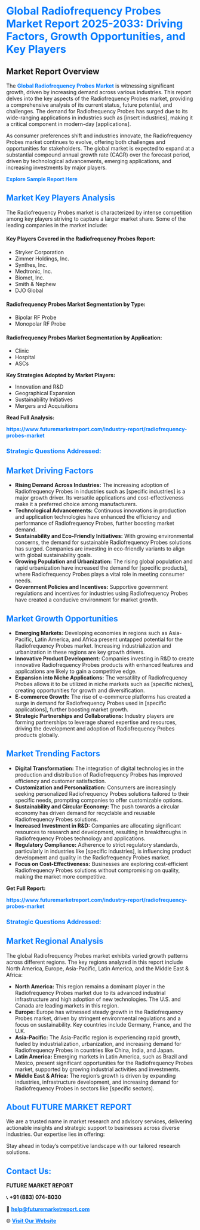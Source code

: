<h1 style="color: #007BFF;">Global Radiofrequency Probes Market Report 2025-2033: Driving Factors, Growth Opportunities, and Key Players</h1>

<section id="overview">
<h2>Market Report Overview</h2>
<p>The <a href="https://www.futuremarketreport.com/industry-report/radiofrequency-probes-market" style="color: #007BFF; text-decoration: none;"><strong>Global Radiofrequency Probes Market</strong></a> is witnessing significant growth, driven by increasing demand across various industries. This report delves into the key aspects of the Radiofrequency Probes market, providing a comprehensive analysis of its current status, future potential, and challenges. The demand for Radiofrequency Probes has surged due to its wide-ranging applications in industries such as [insert industries], making it a critical component in modern-day [applications].</p>
<p>As consumer preferences shift and industries innovate, the Radiofrequency Probes market continues to evolve, offering both challenges and opportunities for stakeholders. The global market is expected to expand at a substantial compound annual growth rate (CAGR) over the forecast period, driven by technological advancements, emerging applications, and increasing investments by major players.</p>
</section>

<section id="overview">
<p><a href="https://www.futuremarketreport.com/request-sample/reportId=53696" style="color: #007BFF; text-decoration: none;"><strong>Explore Sample Report Here</strong></a></p>
</section>

<section id="key-players">
<h2 style="color: #007BFF;">Market Key Players Analysis</h2>
<p>The Radiofrequency Probes market is characterized by intense competition among key players striving to capture a larger market share. Some of the leading companies in the market include:</p>
<h4>Key Players Covered in the Radiofrequency Probes Report:</h4>
<ul><li>Stryker Corporation</li><li>Zimmer Holdings, Inc.</li><li>Synthes, Inc.</li><li>Medtronic, Inc.</li><li>Biomet, Inc.</li><li>Smith &amp; Nephew</li><li>DJO Global</li></ul>
<h4>Radiofrequency Probes Market Segmentation by Type:</h4>
<ul><li>Bipolar RF Probe</li><li>Monopolar RF Probe</li></ul>

<h4>Radiofrequency Probes Market Segmentation by Application:</h4>
<ul><li>Clinic</li><li>Hospital</li><li>ASCs</li></ul>
<p><strong>Key Strategies Adopted by Market Players:</strong></p>
<ul>
<li>Innovation and R&D</li>
<li>Geographical Expansion</li>
<li>Sustainability Initiatives</li>
<li>Mergers and Acquisitions</li>
</ul>
</section>

<section>
<p><strong>Read Full Analysis: </strong></p><a href="https://www.futuremarketreport.com/industry-report/radiofrequency-probes-market" style="color: #007BFF; text-decoration: none;"><strong>https://www.futuremarketreport.com/industry-report/radiofrequency-probes-market</strong></a>
<h3 style="color: #007BFF;">Strategic Questions Addressed:</h3>
</section>

<section id="driving-factors">
<h2 style="color: #007BFF;">Market Driving Factors</h2>
<ul>
<li><strong>Rising Demand Across Industries:</strong> The increasing adoption of Radiofrequency Probes in industries such as [specific industries] is a major growth driver. Its versatile applications and cost-effectiveness make it a preferred choice among manufacturers.</li>
<li><strong>Technological Advancements:</strong> Continuous innovations in production and application technologies have enhanced the efficiency and performance of Radiofrequency Probes, further boosting market demand.</li>
<li><strong>Sustainability and Eco-Friendly Initiatives:</strong> With growing environmental concerns, the demand for sustainable Radiofrequency Probes solutions has surged. Companies are investing in eco-friendly variants to align with global sustainability goals.</li>
<li><strong>Growing Population and Urbanization:</strong> The rising global population and rapid urbanization have increased the demand for [specific products], where Radiofrequency Probes plays a vital role in meeting consumer needs.</li>
<li><strong>Government Policies and Incentives:</strong> Supportive government regulations and incentives for industries using Radiofrequency Probes have created a conducive environment for market growth.</li>
</ul>
</section>

<section id="growth-opportunities">
<h2 style="color: #007BFF;">Market Growth Opportunities</h2>
<ul>
<li><strong>Emerging Markets:</strong> Developing economies in regions such as Asia-Pacific, Latin America, and Africa present untapped potential for the Radiofrequency Probes market. Increasing industrialization and urbanization in these regions are key growth drivers.</li>
<li><strong>Innovative Product Development:</strong> Companies investing in R&D to create innovative Radiofrequency Probes products with enhanced features and applications are likely to gain a competitive edge.</li>
<li><strong>Expansion into Niche Applications:</strong> The versatility of Radiofrequency Probes allows it to be utilized in niche markets such as [specific niches], creating opportunities for growth and diversification.</li>
<li><strong>E-commerce Growth:</strong> The rise of e-commerce platforms has created a surge in demand for Radiofrequency Probes used in [specific applications], further boosting market growth.</li>
<li><strong>Strategic Partnerships and Collaborations:</strong> Industry players are forming partnerships to leverage shared expertise and resources, driving the development and adoption of Radiofrequency Probes products globally.</li>
</ul>
</section>

<section id="trending-factors">
<h2 style="color: #007BFF;">Market Trending Factors</h2>
<ul>
<li><strong>Digital Transformation:</strong> The integration of digital technologies in the production and distribution of Radiofrequency Probes has improved efficiency and customer satisfaction.</li>
<li><strong>Customization and Personalization:</strong> Consumers are increasingly seeking personalized Radiofrequency Probes solutions tailored to their specific needs, prompting companies to offer customizable options.</li>
<li><strong>Sustainability and Circular Economy:</strong> The push towards a circular economy has driven demand for recyclable and reusable Radiofrequency Probes solutions.</li>
<li><strong>Increased Investment in R&D:</strong> Companies are allocating significant resources to research and development, resulting in breakthroughs in Radiofrequency Probes technology and applications.</li>
<li><strong>Regulatory Compliance:</strong> Adherence to strict regulatory standards, particularly in industries like [specific industries], is influencing product development and quality in the Radiofrequency Probes market.</li>
<li><strong>Focus on Cost-Effectiveness:</strong> Businesses are exploring cost-efficient Radiofrequency Probes solutions without compromising on quality, making the market more competitive.</li>
</ul>
</section>

<section>
<p><strong>Get Full Report: </strong></p><a href="https://www.futuremarketreport.com/industry-report/radiofrequency-probes-market" style="color: #007BFF; text-decoration: none;"><strong>https://www.futuremarketreport.com/industry-report/radiofrequency-probes-market</strong></a>
<h3 style="color: #007BFF;">Strategic Questions Addressed:</h3>
</section>


<section id="regional-analysis">
<h2 style="color: #007BFF;">Market Regional Analysis</h2>
<p>The global Radiofrequency Probes market exhibits varied growth patterns across different regions. The key regions analyzed in this report include North America, Europe, Asia-Pacific, Latin America, and the Middle East & Africa:</p>
<ul>
<li><strong>North America:</strong> This region remains a dominant player in the Radiofrequency Probes market due to its advanced industrial infrastructure and high adoption of new technologies. The U.S. and Canada are leading markets in this region.</li>
<li><strong>Europe:</strong> Europe has witnessed steady growth in the Radiofrequency Probes market, driven by stringent environmental regulations and a focus on sustainability. Key countries include Germany, France, and the U.K.</li>
<li><strong>Asia-Pacific:</strong> The Asia-Pacific region is experiencing rapid growth, fueled by industrialization, urbanization, and increasing demand for Radiofrequency Probes in countries like China, India, and Japan.</li>
<li><strong>Latin America:</strong> Emerging markets in Latin America, such as Brazil and Mexico, present significant opportunities for the Radiofrequency Probes market, supported by growing industrial activities and investments.</li>
<li><strong>Middle East & Africa:</strong> The region’s growth is driven by expanding industries, infrastructure development, and increasing demand for Radiofrequency Probes in sectors like [specific sectors].</li>
</ul>
</section>

<footer>
<h2 style="color: #007BFF;">About FUTURE MARKET REPORT</h2>
<p>We are a trusted name in market research and advisory services, delivering actionable insights and strategic support to businesses across diverse industries. Our expertise lies in offering:</p>

<p>Stay ahead in today’s competitive landscape with our tailored research solutions.</p>

<h2 style="color: #007BFF;">Contact Us:</h2>
<p><strong>FUTURE MARKET REPORT</strong></p>
<p>📞 <strong>+91 (883) 074-8030</strong></p>
<p>📧 <strong><a href="mailto:help@futuremarketreport.com" style="color: #007BFF;">help@futuremarketreport.com</a></strong></p>
<p>🌐 <strong><a href="https://www.futuremarketreport.com/" style="color: #007BFF;">Visit Our Website</a></strong></p>
</footer>